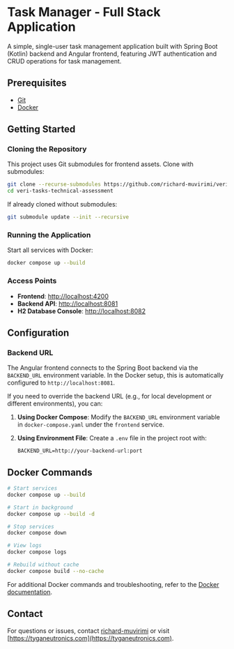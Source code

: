 # Task Manager - Full Stack Application

A simple, single-user task management application built with Spring Boot (Kotlin) backend and Angular frontend, featuring JWT authentication and CRUD operations for task management.

## Prerequisites

- [Git](https://git-scm.com/)
- [Docker](https://www.docker.com/get-started)

## Getting Started

### Cloning the Repository

This project uses Git submodules for frontend assets. Clone with submodules:

```bash
git clone --recurse-submodules https://github.com/richard-muvirimi/veri-tasks-technical-assessment.git
cd veri-tasks-technical-assessment
```

If already cloned without submodules:

```bash
git submodule update --init --recursive
```

### Running the Application

Start all services with Docker:

```bash
docker compose up --build
```

### Access Points

- **Frontend**: <http://localhost:4200>
- **Backend API**: <http://localhost:8081>
- **H2 Database Console**: <http://localhost:8082>

## Configuration

### Backend URL

The Angular frontend connects to the Spring Boot backend via the `BACKEND_URL` environment variable. In the Docker setup, this is automatically configured to `http://localhost:8081`.

If you need to override the backend URL (e.g., for local development or different environments), you can:

1. **Using Docker Compose**: Modify the `BACKEND_URL` environment variable in `docker-compose.yaml` under the `frontend` service.

2. **Using Environment File**: Create a `.env` file in the project root with:

   ```text
   BACKEND_URL=http://your-backend-url:port
   ```

## Docker Commands

```bash
# Start services
docker compose up --build

# Start in background
docker compose up --build -d

# Stop services
docker compose down

# View logs
docker compose logs

# Rebuild without cache
docker compose build --no-cache
```

For additional Docker commands and troubleshooting, refer to the [Docker documentation](https://docs.docker.com/).

## Contact

For questions or issues, contact [richard-muvirimi](https://github.com/richard-muvirimi) or visit [https://tyganeutronics.com](https://tyganeutronics.com).

